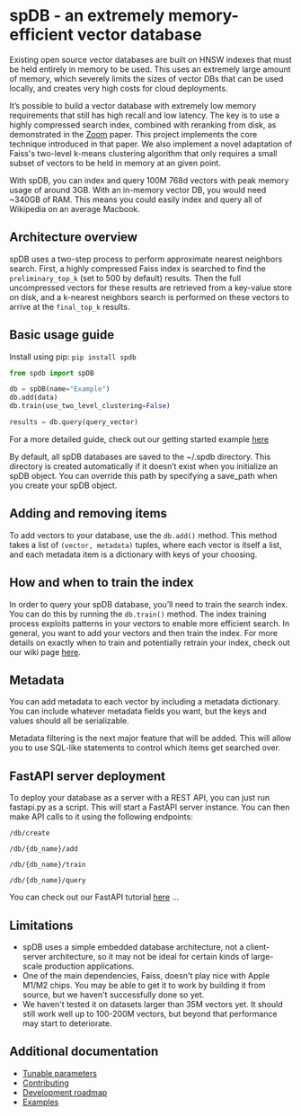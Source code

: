 # spDB -  an extremely memory-efficient vector database
Existing open source vector databases are built on HNSW indexes that must be held entirely in memory to be used. This uses an extremely large amount of memory, which severely limits the sizes of vector DBs that can be used locally, and creates very high costs for cloud deployments.

It’s possible to build a vector database with extremely low memory requirements that still has high recall and low latency. The key is to use a highly compressed search index, combined with reranking from disk, as demonstrated in the [Zoom](https://arxiv.org/abs/1809.04067) paper. This project implements the core technique introduced in that paper. We also implement a novel adaptation of Faiss's two-level k-means clustering algorithm that only requires a small subset of vectors to be held in memory at an given point.

With spDB, you can index and query 100M 768d vectors with peak memory usage of around 3GB. With an in-memory vector DB, you would need ~340GB of RAM. This means you could easily index and query all of Wikipedia on an average Macbook.

## Architecture overview
spDB uses a two-step process to perform approximate nearest neighbors search. First, a highly compressed Faiss index is searched to find the `preliminary_top_k` (set to 500 by default) results. Then the full uncompressed vectors for these results are retrieved from a key-value store on disk, and a k-nearest neighbors search is performed on these vectors to arrive at the `final_top_k` results.

## Basic usage guide
Install using pip: `pip install spdb`

```python
from spdb import spDB

db = spDB(name="Example")
db.add(data)
db.train(use_two_level_clustering=False)

results = db.query(query_vector)
```

For a more detailed guide, check out our getting started example [here](https://github.com/NickGator1/spDB/blob/main/examples/getting_started.ipynb)

By default, all spDB databases are saved to the ~/.spdb directory. This directory is created automatically if it doesn’t exist when you initialize an spDB object. You can override this path by specifying a save_path when you create your spDB object.

## Adding and removing items
To add vectors to your database, use the `db.add()` method. This method takes a list of `(vector, metadata)` tuples, where each vector is itself a list, and each metadata item is a dictionary with keys of your choosing.

## How and when to train the index
In order to query your spDB database, you’ll need to train the search index. You can do this by running the `db.train()` method. The index training process exploits patterns in your vectors to enable more efficient search. In general, you want to add your vectors and then train the index. For more details on exactly when to train and potentially retrain your index, check out our wiki page [here](https://github.com/SuperpoweredAI/spDB/wiki/Search-index-training).

## Metadata
You can add metadata to each vector by including a metadata dictionary. You can include whatever metadata fields you want, but the keys and values should all be serializable.

Metadata filtering is the next major feature that will be added. This will allow you to use SQL-like statements to control which items get searched over.

## FastAPI server deployment
To deploy your database as a server with a REST API, you can just run fastapi.py as a script. This will start a FastAPI server instance. You can then make API calls to it using the following endpoints:

`/db/create`

`/db/{db_name}/add`

`/db/{db_name}/train`

`/db/{db_name}/query`

You can check out our FastAPI tutorial [here](https://github.com/SuperpoweredAI/spDB/blob/main/examples/fastapi_example.ipynb)
…

## Limitations
- spDB uses a simple embedded database architecture, not a client-server architecture, so it may not be ideal for certain kinds of large-scale production applications.
- One of the main dependencies, Faiss, doesn't play nice with Apple M1/M2 chips. You may be able to get it to work by building it from source, but we haven't successfully done so yet.
- We haven't tested it on datasets larger than 35M vectors yet. It should still work well up to 100-200M vectors, but beyond that performance may start to deteriorate.

## Additional documentation
- [Tunable parameters](https://github.com/SuperpoweredAI/spDB/wiki/Tunable-parameters)
- [Contributing](https://github.com/SuperpoweredAI/spDB/wiki/Contributing)
- [Development roadmap](https://github.com/SuperpoweredAI/spDB/wiki/Development-roadmap)
- [Examples](https://github.com/SuperpoweredAI/spDB/tree/main/examples)
